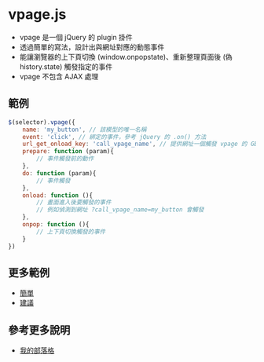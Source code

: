 # vpage.js 
- vpage 是一個 jQuery 的 plugin 掛件
- 透過簡單的寫法，設計出與網址對應的動態事件
- 能讓瀏覽器的上下頁切換 (window.onpopstate)、重新整理頁面後 (偽 history.state) 觸發指定的事件
- vpage 不包含 AJAX 處理

## 範例
````javascript
$(selector).vpage({
    name: 'my_button', // 該模型的唯一名稱
    event: 'click', // 綁定的事件，參考 jQuery 的 .on() 方法
    url_get_onload_key: 'call_vpage_name', // 提供網址一個觸發 vpage 的 GET 參數鍵如 ?call_vpage_name=my_button
    prepare: function (param){
        // 事件觸發前的動作
    },
    do: function (param){
        // 事件觸發
    },
    onload: function (){
        // 畫面進入後要觸發的事件
        // 例如偵測到網址 ?call_vpage_name=my_button 會觸發
    },
    onpop: function (){
        // 上下頁切換觸發的事件
    }
})
````

## 更多範例
- [簡單](http://creation.kiiuo.com/vpage/Demo/simple.html)  
- [建議](http://creation.kiiuo.com/vpage/Demo/standard.html)  

## 參考更多說明
- [我的部落格](http://jsnwork.kiiuo.com/archives/2348/jquery-vpage-js-%E5%BF%AB%E9%80%9F%E5%88%87%E6%8F%9B%E7%B6%B2%E5%9D%80%E8%88%87%E5%B0%8D%E6%87%89%E4%BA%8B%E4%BB%B6)  
